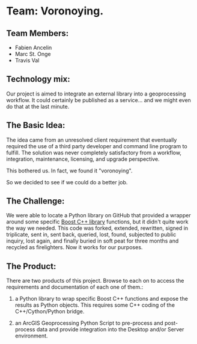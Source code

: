 # Team: Voronoying.


## Team Members:

   * Fabien Ancelin
   * Marc St. Onge
   * Travis Val   
   
   
## Technology mix:

Our project is aimed to integrate an external library into a geoprocessing workflow. It could certainly be published as a service... and we might even do that at the last minute.
   
   
## The Basic Idea:

The idea came from an unresolved client requirement that eventually required the use of a third party developer and command line program to fulfill. The solution was never completely satisfactory from a workflow, integration, maintenance, licensing, and upgrade perspective.
   
This bothered us. In fact, we found it "voronoying".
   
So we decided to see if we could do a better job.
   
   
## The Challenge:

We were able to locate a Python library on GitHub that provided a wrapper around some specific [Boost C++ library](http://www.boost.org/) functions, but it didn't quite work the way we needed. This code was forked, extended, rewritten, signed in triplicate, sent in, sent back, queried, lost, found, subjected to public inquiry, lost again, and finally buried in soft peat for three months and recycled as firelighters. Now it works for our purposes.
   

## The Product:

There are two products of this project. Browse to each on to access the requirements and documentation of each one of them.:

1. a Python library to wrap specific Boost C++ functions and expose the results as Python objects. This requires some C++ coding of the C++/Cython/Python bridge.
       
2. an ArcGIS Geoprocessing Python Script to pre-process and post-process data and provide integration into the Desktop and/or Server environment.
